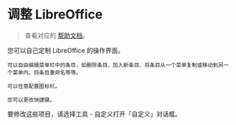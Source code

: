 # 调整 LibreOffice

> 查看对应的 [帮助文档](https://help.libreoffice.org/7.3/zh-CN/text/shared/guide/configure_overview.html?DbPAR=SHARED)。

您可以自己定制 LibreOffice 的操作界面。

    可以自由编辑菜单栏中的条目，如删除条目、加入新条目、将条目从一个菜单复制或移动到另一个菜单内、将条目重命名等等。

    可以任意配置图标栏。

    您可以更改快捷键。

要修改这些项目，请选择工具 - 自定义打开「自定义」对话框。